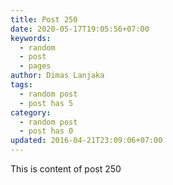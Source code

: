 ```yaml
---
title: Post 250
date: 2020-05-17T19:05:56+07:00
keywords:
  - random
  - post
  - pages
author: Dimas Lanjaka
tags:
  - random post
  - post has 5
category:
  - random post
  - post has 0
updated: 2016-04-21T23:09:06+07:00
---
```

This is content of post 250